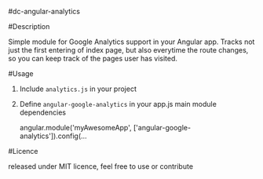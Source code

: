 #dc-angular-analytics

#Description

Simple module for Google Analytics support in your Angular app.
Tracks not just the first entering of index page, but also everytime the route changes, so you can keep track of the pages user has visited.

#Usage

1. Include `analytics.js` in your project
2. Define `angular-google-analytics` in your app.js main module dependencies

    angular.module('myAwesomeApp', ['angular-google-analytics']).config(...

#Licence

released under MIT licence, feel free to use or contribute